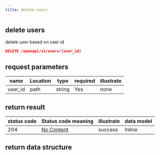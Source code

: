 ```yaml
---
title: delete users
---
```


## delete users

delete user based on user id

```json title="请求路径"
DELETE /openapi/v1/users/{user_id}
```

## request parameters

| name    | Location | type   | required | illustrate |
| ------- | -------- | ------ | -------- | ---------- |
| user_id | path     | string | Yes      | none       |


## return result

| status code | Status code meaning                                             | illustrate | data model |
| ----------- | --------------------------------------------------------------- | ---------- | ---------- |
| 204         | [No Content](https://tools.ietf.org/html/rfc7231#section-6.3.5) | success    | Inline     |

## return data structure

<a id="opIdopenapi_v1_users_create"></a>